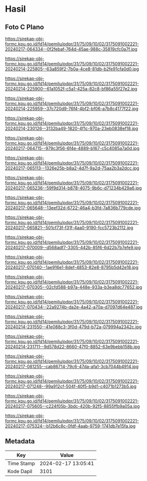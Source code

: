 # Hasil

## Foto C Plano

https://sirekap-obj-formc.kpu.go.id/fd14/pemilu/pdpr/31/75/09/10/02/3175091002221-20240217-064334--0f2febaf-764d-45ae-988c-35819cfc0a7f.jpg

https://sirekap-obj-formc.kpu.go.id/fd14/pemilu/pdpr/31/75/09/10/02/3175091002221-20240214-225805--63a859f2-7b0a-4ce8-81db-b2fe91cfa0d0.jpg

https://sirekap-obj-formc.kpu.go.id/fd14/pemilu/pdpr/31/75/09/10/02/3175091002221-20240214-225900--61a1052f-c5a1-425a-82c8-bf86a55f27e2.jpg

https://sirekap-obj-formc.kpu.go.id/fd14/pemilu/pdpr/31/75/09/10/02/3175091002221-20240214-225959--37c720d9-76f4-4bf2-bf06-a7b8c4177f22.jpg

https://sirekap-obj-formc.kpu.go.id/fd14/pemilu/pdpr/31/75/09/10/02/3175091002221-20240214-230126--3132ba49-1820-4f1c-970a-23eb0838ef18.jpg

https://sirekap-obj-formc.kpu.go.id/fd14/pemilu/pdpr/31/75/09/10/02/3175091002221-20240217-064715--979c3f56-6f4e-4889-b167-c5c4085a7a0d.jpg

https://sirekap-obj-formc.kpu.go.id/fd14/pemilu/pdpr/31/75/09/10/02/3175091002221-20240217-065113--1326e25b-b8a2-4d7f-9a2d-75aa2b3a2dcc.jpg

https://sirekap-obj-formc.kpu.go.id/fd14/pemilu/pdpr/31/75/09/10/02/3175091002221-20240217-065236--59f9d314-b878-4075-9b6c-d71234b429a6.jpg

https://sirekap-obj-formc.kpu.go.id/fd14/pemilu/pdpr/31/75/09/10/02/3175091002221-20240217-065648--13eef32d-6722-46a4-b3fd-7a836b779cde.jpg

https://sirekap-obj-formc.kpu.go.id/fd14/pemilu/pdpr/31/75/09/10/02/3175091002221-20240217-065821--501cf73f-f31f-4aa0-9190-fcc5723b2112.jpg

https://sirekap-obj-formc.kpu.go.id/fd14/pemilu/pdpr/31/75/09/10/02/3175091002221-20240217-070009--d568adf7-3305-442b-85f6-6d22b7b7efe9.jpg

https://sirekap-obj-formc.kpu.go.id/fd14/pemilu/pdpr/31/75/09/10/02/3175091002221-20240217-070140--1ae916e1-8def-4853-82e8-8795b5d42e18.jpg

https://sirekap-obj-formc.kpu.go.id/fd14/pemilu/pdpr/31/75/09/10/02/3175091002221-20240217-070305--02cfd588-b97a-448e-933a-b3ea8dc77652.jpg

https://sirekap-obj-formc.kpu.go.id/fd14/pemilu/pdpr/31/75/09/10/02/3175091002221-20240217-070434--22a9274b-da2e-4a42-a70a-d7097d64e487.jpg

https://sirekap-obj-formc.kpu.go.id/fd14/pemilu/pdpr/31/75/09/10/02/3175091002221-20240214-231550--41e088c3-3f0d-479d-b72a-079994a2342c.jpg

https://sirekap-obj-formc.kpu.go.id/fd14/pemilu/pdpr/31/75/09/10/02/3175091002221-20240214-231711--9d578d22-8660-47f0-8852-63e9bebb158b.jpg

https://sirekap-obj-formc.kpu.go.id/fd14/pemilu/pdpr/31/75/09/10/02/3175091002221-20240217-081255--cab86714-79c6-47da-afa1-3cb7044b4914.jpg

https://sirekap-obj-formc.kpu.go.id/fd14/pemilu/pdpr/31/75/09/10/02/3175091002221-20240217-071248--99a912cf-504f-40f5-b9d1-c4071b1273b5.jpg

https://sirekap-obj-formc.kpu.go.id/fd14/pemilu/pdpr/31/75/09/10/02/3175091002221-20240217-075605--c224f05b-3bdc-420b-92f5-8855ffb9a05a.jpg

https://sirekap-obj-formc.kpu.go.id/fd14/pemilu/pdpr/31/75/09/10/02/3175091002221-20240217-075324--b12b6c8c-0fdf-4aab-9759-1741db7e15fa.jpg


## Metadata

| Key        | Value               |
| ---------- | ------------------- |
| Time Stamp | 2024-02-17 13:05:41 |
| Kode Dapil | 3101                |



